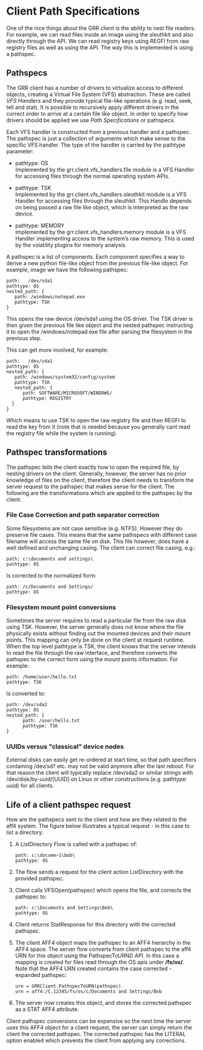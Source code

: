 # Client Path Specifications

One of the nice things about the GRR client is the ability to nest file
readers. For example, we can read files inside an image using the
sleuthkit and also directly through the API. We can read registry keys
using REGFI from raw registry files as well as using the API. The way
this is implemented is using a pathspec.

## Pathspecs

The GRR client has a number of drivers to virtualize access to different
objects, creating a Virtual File System (VFS) abstraction. These are
called *VFS Handlers* and they provide typical file-like operations
(e.g. read, seek, tell and stat). It is possible to recursively apply
different drivers in the correct order to arrive at a certain file like
object. In order to specify how drivers should be applied we use *Path
Specifications* or pathspecs.

Each VFS handler is constructed from a previous handler and a pathspec.
The pathspec is just a collection of arguments which make sense to the
specific VFS handler. The type of the handler is carried by the pathtype
parameter:

  - pathtype: OS  
    Implemented by the grr.client.vfs\_handlers.file module is a VFS
    Handler for accessing files through the normal operating system
    APIs.

  - pathtype: TSK  
    Implemented by the grr.client.vfs\_handlers.sleuthkit module is a
    VFS Handler for accessing files through the sleuthkit. This Handle
    depends on being passed a raw file like object, which is interpreted
    as the raw device.

  - pathtype: MEMORY  
    Implemented by the grr.client.vfs\_handlers.memory module is a VFS
    Handler implementing access to the system’s raw memory. This is used
    by the volatility plugins for memory analysis.

A pathspec is a list of components. Each component specifies a way to
derive a new python file-like object from the previous file-like object.
For example, image we have the following pathspec:

    path:   /dev/sda1
    pathtype: OS
    nested_path: {
       path: /windows/notepad.exe
       pathtype: TSK
    }

This opens the raw device /dev/sda1 using the OS driver. The TSK driver
is then given the previous file like object and the nested pathspec
instructing it to open the /windows/notepad.exe file after parsing the
filesystem in the previous step.

This can get more involved, for example:

    path:   /dev/sda1
    pathtype: OS
    nested_path: {
       path: /windows/system32/config/system
       pathtype: TSK
       nested_path: {
          path: SOFTWARE/MICROSOFT/WINDOWS/
          pathtype: REGISTRY
      }
    }

Which means to use TSK to open the raw registry file and then REGFI to
read the key from it (note that is needed because you generally cant
read the registry file while the system is running).

## Pathspec transformations

The pathspec tells the client exactly how to open the required file, by
nesting drivers on the client. Generally, however, the server has no
prior knowledge of files on the client, therefore the client needs to
transform the server request to the pathspec that makes sense for the
client. The following are the transformations which are applied to the
pathspec by the client.

### File Case Correction and path separator correction

Some filesystems are not case sensitive (e.g. NTFS). However they do
preserve file cases. This means that the same pathspecs with different
case filename will access the same file on disk. This file however, does
have a well defined and unchanging casing. The client can correct file
casing, e.g.:

    path: c:\documents and settings\
    pathtype: OS

Is corrected to the normalized form:

    path: /c/Documents and Settings/
    pathtype: OS

### Filesystem mount point conversions

Sometimes the server requires to read a particular file from the raw
disk using TSK. However, the server generally does not know where the
file physically exists without finding out the mounted devices and their
mount points. This mapping can only be done on the client at request
runtime. When the top level pathtype is TSK, the client knows that the
server intends to read the file through the raw interface, and therefore
converts the pathspec to the correct form using the mount points
information. For example:

    path: /home/user/hello.txt
    pathtype: TSK

Is converted to:

    path: /dev/sda2
    pathtype: OS
    nested_path: {
          path: /user/hello.txt
          pathtype: TSK
    }

### UUIDs versus "classical" device nodes

External disks can easily get re-ordered at start time, so that path
specifiers containing /dev/sd? etc. may not be valid anymore after the
last reboot. For that reason the client will typically replace /dev/sda2
or similar strings with /dev/disk/by-uuid/\[UUID\] on Linux or other
constructions (e.g. pathtype: uuid) for all clients.

## Life of a client pathspec request

How are the pathspecs sent to the client and how are they related to the
aff4 system. The figure below illustrates a typical request - in this
case to list a directory:

1.  A ListDirectory Flow is called with a pathspec of:
    
        path: c:\docume~1\bob\
        pathtype: OS

2.  The flow sends a request for the client action ListDirectory with
    the provided pathspec.

3.  Client calls VFSOpen(pathspec) which opens the file, and corrects
    the pathspec to:
    
        path: c:\Documents and Settings\Bob\
        pathtype: OS

4.  Client returns StatResponse for this directory with the corrected
    pathspec.

5.  The client AFF4 object maps the pathspec to an AFF4 hierarchy in the
    AFF4 space. The server flow converts from client pathspec to the
    aff4 URN for this object using the PathspecToURN() API. In this case
    a mapping is created for files read through the OS apis under
    **/fs/os/**. Note that the AFF4 URN created contains the case
    corrected - expanded pathspec:
    
        urn = GRRClient.PathspecToURN(pathspec)
        urn = aff4:/C.12345/fs/os/c/Documents and Settings/Bob

6.  The server now creates this object, and stores the corrected
    pathspec as a STAT AFF4 attribute.

Client pathspec conversions can be expensive so the next time the server
uses this AFF4 object for a client request, the server can simply return
the client the corrected pathspec. The corrected pathspec has the
LITERAL option enabled which prevents the client from applying any
corrections.
